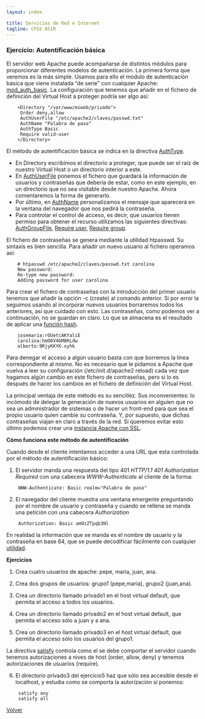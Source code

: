 ```yaml
---
layout: index

title: Servicios de Red e Internet
tagline: CFGS ASIR
---
```

### Ejercicio: Autentificación básica

El servidor web Apache puede acompañarse de distintos módulos para proporcionar diferentes modelos de autenticación.
La primera forma que veremos es la más simple. Usamos para ello el módulo de autenticación básica que viene instalada “de serie” con cualquier Apache: [mod_auth_basic](http://httpd.apache.org/docs/2.2/es/mod/mod_auth_basic.html). La configuración que tenemos que añadir en el fichero de definición del Virtual Host a proteger podría ser algo así:

        <Directory "/var/www/miweb/privado">
         Order deny,allow
         AuthUserFile "/etc/apache2/claves/passwd.txt"
         AuthName "Palabra de paso"
         AuthType Basic
         Require valid-user
        </Directory>

El método de autentificación básica se indica en la directiva [AuthType](http://httpd.apache.org/docs/2.2/es/mod/core.html#authtype).  

* En Directory escribimos el directorio a proteger, que puede ser el raíz de nuestro Virtual Host o un directorio interior a este. 
* En [AuthUserFile](http://httpd.apache.org/docs/2.2/es/mod/mod_authn_file.html#authuserfile) ponemos el fichero que guardará la información de usuarios y contraseñas que debería de estar, como en este ejemplo, en un directorio que no sea visitable desde nuestro Apache. Ahora comentaremos la forma de generarlo. 
* Por último, en [AuthName](http://httpd.apache.org/docs/2.2/es/mod/core.html#authname) personalizamos el mensaje que aparecerá en la ventana del navegador que nos pedirá la contraseña.
* Para controlar el control de acceso, es decir, que usuarios tienen permiso para obtener el recurso utilizamos las siguientes directivas: [AuthGroupFile](http://httpd.apache.org/docs/2.2/es/mod/mod_authz_groupfile.html#authgroupfile), [Require user](http://httpd.apache.org/docs/2.2/es/mod/core.html#require), [Require group](http://httpd.apache.org/docs/2.2/es/mod/core.html#require).

El fichero de contraseñas se genera mediante la utilidad htpasswd. Su sintaxis es bien sencilla. Para añadir un nuevo usuario al fichero operamos así:

        # htpasswd /etc/apache2/claves/passwd.txt carolina
        New password:
        Re-type new password:
        Adding password for user carolina

Para crear el fichero de contraseñas con la introducción del primer usuario tenemos que añadir la opción -c (create) al comando anterior. Si por error la seguimos usando al incorporar nuevos usuarios borraremos todos los anteriores, así que cuidado con esto. Las contraseñas, como podemos ver a continuación, no se guardan en claro. Lo que se almacena es el resultado de aplicar una [función hash](http://es.wikipedia.org/wiki/Hash).

        josemaria:rOUetcAKYaliE
        carolina:hmO6V4bM8KLdw
        alberto:9RjyKKYK.xyhk

Para denegar el acceso a algún usuario basta con que borremos la línea correspondiente al mismo. No es necesario que le pidamos a Apache que vuelva a leer su configuración (/etc/init.d/apache2 reload) cada vez que hagamos algún cambio en este fichero de contraseñas, pero si lo es después de hacer los cambios en el fichero de definición del Virtual Host.

 La principal ventaja de este método es su sencillez. Sus inconvenientes: lo incómodo de delegar la generación de nuevos usuarios en alguien que no sea un administrador de sistemas o de hacer un front-end para que sea el propio usuario quien cambie su contraseña. Y, por supuesto, que dichas contraseñas viajan en claro a través de la red. Si queremos evitar esto último podemos crear una [instancia Apache con SSL](http://blog.unlugarenelmundo.es/2008/09/23/chuletillas-y-viii-apache-2-con-ssl-en-debian/).

**Cómo funciona este método de autentificación**

Cuando desde el cliente intentamos acceder a una URL que esta controlada por el método de autentificación básico:

1) El servidor manda una respuesta del tipo 401 *HTTP/1.1 401 Authorization Required* con  una cabecera *WWW-Authenticate* al cliente de la forma:

        WWW-Authenticate: Basic realm="Palabra de paso"

2) El navegador del cliente muestra una ventana emergente preguntando por el nombre de usuario y contraseña y cuando se rellena se manda una petición con una cabecera *Authorization*

        Authorization: Basic am9zZTpqb3Nl

En realidad la información que se manda es el nombre de usuario y la contraseña en base 64, que se puede decodificar fácilmente con cualquier [utilidad](http://www.base64decode.org/).

**Ejercicios**

1) Crea cuatro  usuarios de apache: pepe, maria, juan, ana.

2) Crea dos grupos de usuarios: grupo1 (pepe,maria), grupo2 (juan,ana).

3) Crea un directorio llamado privado1 en el host virtual default, que permita el acceso a todos los usuarios.

4) Crea un directorio llamado privado2 en el host virtual default, que permita el acceso sólo a juan y a ana.

5) Crea un directorio llamado privado3 en el host virtual default, que permita el acceso sólo los usuarios del grupo1.

La directiva [satisfy](http://httpd.apache.org/docs/2.2/mod/core.html#satisfy) controla como el se debe comportar el servidor cuando tenemos autorizaciones a nives de host (order, allow, deny) y tenemos autorizaciones de usuarios (require).

6) El directorio privado3 del ejercicio5 haz que sólo sea accesible desde el localhost, y estudia como se comporta la autorización si ponemos:

        satisfy any
        satisfy all

[Volver](index)
